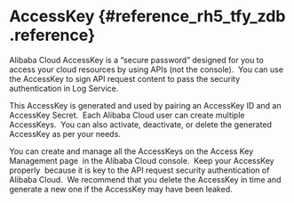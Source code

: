 # AccessKey {#reference_rh5_tfy_zdb .reference}

Alibaba Cloud AccessKey is a “secure password” designed for you to access your cloud resources by using APIs \(not the console\).  You can use the AccessKey to sign API request content to pass the security authentication in Log Service.

This AccessKey is generated and used by pairing an AccessKey ID and an AccessKey Secret.  Each Alibaba Cloud user can create multiple AccessKeys.  You can also activate, deactivate, or delete the generated AccessKey as per your needs.

You can create and manage all the AccessKeys on the Access Key Management page  in the Alibaba Cloud console.  Keep your AccessKey properly  because it is key to the API request security authentication of Alibaba Cloud.  We recommend that you delete the AccessKey in time and generate a new one if the AccessKey may have been leaked.

